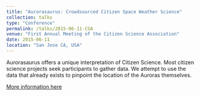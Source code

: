 ```yaml
---
title: "Aurorasaurus: Crowdsourced Citizen Space Weather Science"
collection: talks
type: "Conference"
permalink: /talks/2015-06-11-CSA
venue: "First Annual Meeting of the Citizen Science Association"
date: 2015-06-11
location: "San Jose CA, USA"
---
```

Aurorasaurus offers a unique interpretation of Citizen Science. Most citizen science projects seek participants to gather data. We attempt to use the data that already exists to pinpoint the location of the Auroras themselves. 

[More information here](https://www.dropbox.com/s/acjm4mpp3xig20v/CSA%20Presentation.pptx?dl=0)
